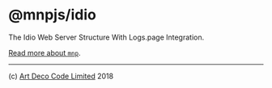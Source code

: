 # @mnpjs/idio

The Idio Web Server Structure With Logs.page Integration.

[Read more about `mnp`][2].

---

(c) [Art Deco Code Limited][1] 2018

[1]: https://mnpjs.org
[2]: https://mnpjs.org
